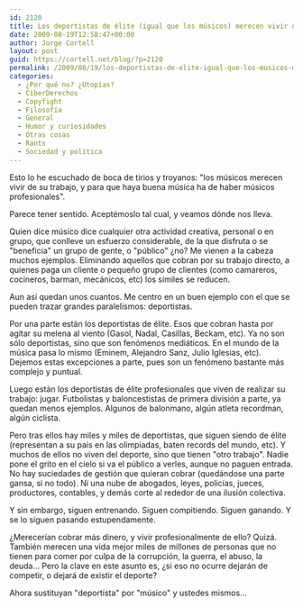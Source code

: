```yaml
---
id: 2120
title: Los deportistas de élite (igual que los músicos) merecen vivir de su trabajo ¿Y?
date: 2009-08-19T12:58:47+00:00
author: Jorge Cortell
layout: post
guid: https://cortell.net/blog/?p=2120
permalink: /2009/08/19/los-deportistas-de-elite-igual-que-los-musicos-merecen-vivir-de-su-trabajo-y/
categories:
  - ¿Por qué no? ¿Utopías?
  - CiberDerechos
  - Copyfight
  - Filosofí­a
  - General
  - Humor y curiosidades
  - Otras cosas
  - Rants
  - Sociedad y polí­tica
---
```

Esto lo he escuchado de boca de tirios y troyanos: "los músicos merecen vivir de su trabajo, y para que haya buena música ha de haber músicos profesionales".

Parece tener sentido. Aceptémoslo tal cual, y veamos dónde nos lleva.

Quien dice músico dice cualquier otra actividad creativa, personal o en grupo, que conlleve un esfuerzo considerable, de la que disfruta o se "beneficia" un grupo de gente, o "público" ¿no? Me vienen a la cabeza muchos ejemplos. Eliminando aquellos que cobran por su trabajo directo, a quienes paga un cliente o pequeño grupo de clientes (como camareros, cocineros, barman, mecánicos, etc) los símiles se reducen.

Aun así quedan unos cuantos. Me centro en un buen ejemplo con el que se pueden trazar grandes paralelismos: deportistas.

Por una parte están los deportistas de élite. Esos que cobran hasta por agitar su melena al viento (Gasol, Nadal, Casillas, Beckam, etc). Ya no son sólo deportistas, sino que son fenómenos mediáticos. En el mundo de la música pasa lo mismo (Eminem, Alejandro Sanz, Julio Iglesias, etc). Dejemos estas excepciones a parte, pues son un fenómeno bastante más complejo y puntual.

Luego están los deportistas de élite profesionales que viven de realizar su trabajo: jugar. Futbolistas y baloncestistas de primera división a parte, ya quedan menos ejemplos. Algunos de balonmano, algún atleta recordman, algún ciclista.

Pero tras ellos hay miles y miles de deportistas, que siguen siendo de élite (representan a su país en las olimpiadas, baten records del mundo, etc). Y muchos de ellos no viven del deporte, sino que tienen "otro trabajo". Nadie pone el grito en el cielo si va el público a verles, aunque no paguen entrada. No hay suciedades de gestión que quieran cobrar (quedándose una parte gansa, si no todo). Ni una nube de abogados, leyes, policías, jueces, productores, contables, y demás corte al rededor de una ilusión colectiva.

Y sin embargo, siguen entrenando. Siguen compitiendo. Siguen ganando. Y se lo siguen pasando estupendamente.

¿Merecerían cobrar más dinero, y vivir profesionalmente de ello? Quizá. También merecen una vida mejor miles de millones de personas que no tienen para comer por culpa de la corrupción, la guerra, el abuso, la deuda... Pero la clave en este asunto es, ¿si eso no ocurre dejarán de competir, o dejará de existir el deporte?

Ahora sustituyan "deportista" por "músico" y ustedes mismos...